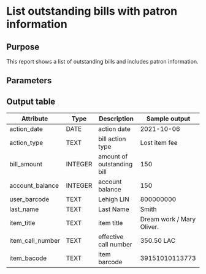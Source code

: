 # List outstanding bills with patron information

## Purpose
This report shows a list of outstanding bills and includes patron information.
## Parameters

## Output table

| Attribute | Type | Description | Sample output |
| --- | --- | --- | --- |
| action_date | DATE | action date | 2021-10-06 |
| action_type | TEXT | bill action type | Lost item fee |
| bill_amount |INTEGER| amount of outstanding bill | 150 |
| account_balance |INTEGER| account balance | 150 |
| user_barcode | TEXT | Lehigh LIN | 800000000 |
| last_name | TEXT | Last Name | Smith |
| item_title | TEXT | item title | Dream work / Mary Oliver. |
| item_call_number | TEXT | effective call number | 350.50 LAC |
| item_bacode | TEXT | item barcode | 39151010113773 |
